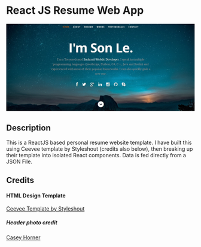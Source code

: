 # React JS Resume Web App

![ReactJS Resume Website Template](resume-screenshot.jpg?raw=true "ReactJS Resume Website Template")

## Description

This is a ReactJS based personal resume website template. I have built this using Ceevee template by Styleshout (credits also below), then breaking up their template into isolated React components. Data is fed directly from a JSON File.

## Credits

#### HTML Design Template

<a href="https://www.styleshout.com/free-templates/ceevee/">Ceevee Template by Styleshout</a>

##### Header photo credit

<a href="https://unsplash.com/@mischievous_penguins?utm_medium=referral&amp;utm_campaign=photographer-credit&amp;utm_content=creditBadge">Casey Horner</a>
